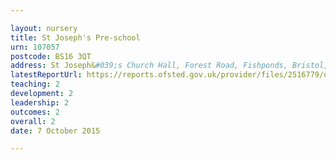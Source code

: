 ```yaml
---

layout: nursery
title: St Joseph's Pre-school
urn: 107057
postcode: BS16 3QT
address: St Joseph&#039;s Church Hall, Forest Road, Fishponds, Bristol, BS16 3QT
latestReportUrl: https://reports.ofsted.gov.uk/provider/files/2516779/urn/107057.pdf
teaching: 2
development: 2
leadership: 2
outcomes: 2
overall: 2
date: 7 October 2015

---
```

